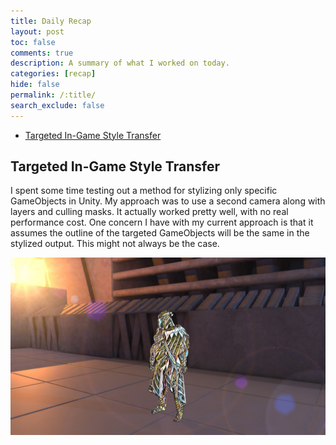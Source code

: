 ```yaml
---
title: Daily Recap
layout: post
toc: false
comments: true
description: A summary of what I worked on today.
categories: [recap]
hide: false
permalink: /:title/
search_exclude: false
---
```


* [Targeted In-Game Style Transfer](#targeted-in-game-style-transfer)

  

## Targeted In-Game Style Transfer

I spent some time testing out a method for stylizing only specific GameObjects in Unity. My approach was to use a second camera along with layers and culling masks. It actually worked pretty well, with no real performance cost. One concern I have with my current approach is that it assumes the outline of the targeted GameObjects will be the same in the stylized output. This might not always be the case.

![targeted_stylization](..\images\daily_recaps\recap-5\targeted_stylization.jpg)

